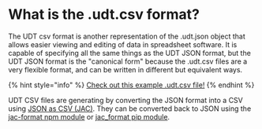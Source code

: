 # What is the .udt.csv format?

The UDT csv format is another representation of the .udt.json object that allows easier viewing and editing of data in spreadsheet software. It is capable of specifying all the same things as the UDT JSON format, but the UDT JSON format is the "canonical form" because the .udt.csv files are a very flexible format, and can be written in different but equivalent ways.

{% hint style="info" %}
[Check out this example .udt.csv file!](https://github.com/UniversalDataTool/udt-format/blob/master/SAMPLE.udt.csv)
{% endhint %}

UDT CSV files are generating by converting the JSON format into a CSV using [JSON as CSV \(JAC\)](https://github.com/UniversalDataTool/jac-format). They can be converted back to JSON using the [jac-format npm module](https://www.npmjs.com/package/jac-format) or [jac\_format pip module](https://pypi.org/project/jac-format/).

